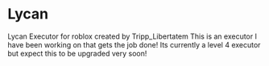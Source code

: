 # Lycan
Lycan Executor for roblox created by Tripp_Libertatem
This is an executor I have been working on that gets the job done! Its currently a level 4 executor but expect this to be upgraded very soon!
